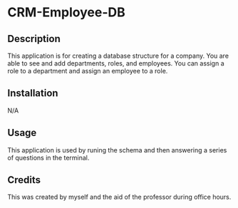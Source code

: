 # CRM-Employee-DB

## Description

This application is for creating a database structure for a company. You are able to see and add departments, roles, and employees. You can assign a role to a department and assign an employee to a role. 

## Installation

N/A

## Usage
This application is used by runing the schema and then answering a series of questions in the terminal. 

## Credits

This was created by myself and the aid of the professor during office hours.


